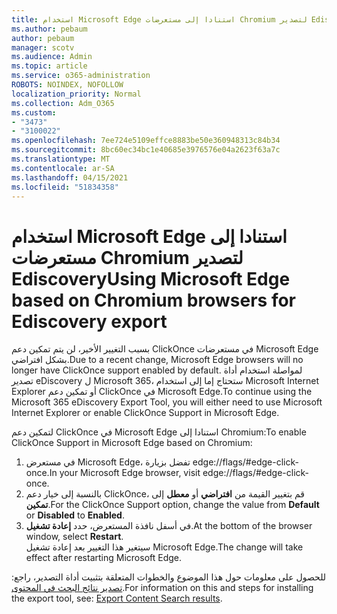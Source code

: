 ```yaml
---
title: استخدام Microsoft Edge استنادا إلى مستعرضات Chromium لتصدير Ediscovery
ms.author: pebaum
author: pebaum
manager: scotv
ms.audience: Admin
ms.topic: article
ms.service: o365-administration
ROBOTS: NOINDEX, NOFOLLOW
localization_priority: Normal
ms.collection: Adm_O365
ms.custom:
- "3473"
- "3100022"
ms.openlocfilehash: 7ee724e5109effce8883be50e360948313c84b34
ms.sourcegitcommit: 8bc60ec34bc1e40685e3976576e04a2623f63a7c
ms.translationtype: MT
ms.contentlocale: ar-SA
ms.lasthandoff: 04/15/2021
ms.locfileid: "51834358"
---
```

# <a name="using-microsoft-edge-based-on-chromium-browsers-for-ediscovery-export"></a><span data-ttu-id="016e1-102">استخدام Microsoft Edge استنادا إلى مستعرضات Chromium لتصدير Ediscovery</span><span class="sxs-lookup"><span data-stu-id="016e1-102">Using Microsoft Edge based on Chromium browsers for Ediscovery export</span></span>

<span data-ttu-id="016e1-103">بسبب التغيير الأخير، لن يتم تمكين دعم ClickOnce في مستعرضات Microsoft Edge بشكل افتراضي.</span><span class="sxs-lookup"><span data-stu-id="016e1-103">Due to a recent change, Microsoft Edge browsers will no longer have ClickOnce support enabled by default.</span></span> <span data-ttu-id="016e1-104">لمواصلة استخدام أداة تصدير eDiscovery ل Microsoft 365، ستحتاج إما إلى استخدام Microsoft Internet Explorer أو تمكين دعم ClickOnce في Microsoft Edge.</span><span class="sxs-lookup"><span data-stu-id="016e1-104">To continue using the Microsoft 365 eDiscovery Export Tool, you will either need to use Microsoft Internet Explorer or enable ClickOnce Support in Microsoft Edge.</span></span> 

<span data-ttu-id="016e1-105">لتمكين دعم ClickOnce في Microsoft Edge استنادا إلى Chromium:</span><span class="sxs-lookup"><span data-stu-id="016e1-105">To enable ClickOnce Support in Microsoft Edge based on Chromium:</span></span> 
1. <span data-ttu-id="016e1-106">في مستعرض Microsoft Edge، تفضل بزيارة edge://flags/#edge-click-once.</span><span class="sxs-lookup"><span data-stu-id="016e1-106">In your Microsoft Edge browser, visit edge://flags/#edge-click-once.</span></span>
2. <span data-ttu-id="016e1-107">بالنسبة إلى خيار دعم ClickOnce، قم بتغيير القيمة من **افتراضي** أو **معطل** إلى **تمكين**.</span><span class="sxs-lookup"><span data-stu-id="016e1-107">For the ClickOnce Support option, change the value from **Default** or **Disabled** to **Enabled**.</span></span> 
3. <span data-ttu-id="016e1-108">في أسفل نافذة المستعرض، حدد **إعادة تشغيل**.</span><span class="sxs-lookup"><span data-stu-id="016e1-108">At the bottom of the browser window, select **Restart**.</span></span> <br>
 <span data-ttu-id="016e1-109">سيتغير هذا التغيير بعد إعادة تشغيل Microsoft Edge.</span><span class="sxs-lookup"><span data-stu-id="016e1-109">The change will take effect after restarting Microsoft Edge.</span></span> 

<span data-ttu-id="016e1-110">للحصول على معلومات حول هذا الموضوع والخطوات المتعلقة بتثبيت أداة التصدير، راجع: [ تصدير نتائج البحث في المحتوى](https://docs.microsoft.com/microsoft-365/compliance/export-search-results).</span><span class="sxs-lookup"><span data-stu-id="016e1-110">For information on this and steps for installing the  export tool, see: [ Export Content Search results](https://docs.microsoft.com/microsoft-365/compliance/export-search-results).</span></span>